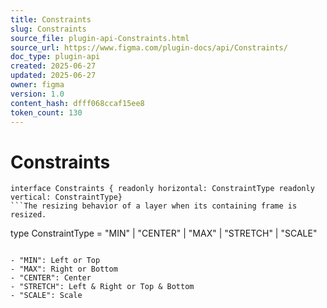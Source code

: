 ```yaml
---
title: Constraints
slug: Constraints
source_file: plugin-api-Constraints.html
source_url: https://www.figma.com/plugin-docs/api/Constraints/
doc_type: plugin-api
created: 2025-06-27
updated: 2025-06-27
owner: figma
version: 1.0
content_hash: dfff068ccaf15ee8
token_count: 130
---
```

# Constraints

```
interface Constraints { readonly horizontal: ConstraintType readonly vertical: ConstraintType}
```The resizing behavior of a layer when its containing frame is resized.

```
type ConstraintType = "MIN" | "CENTER" | "MAX" | "STRETCH" | "SCALE"
```The possible values of the resizing behavior of a layer when its containing frame is resized. In the UI, these are referred to as:

- "MIN": Left or Top
- "MAX": Right or Bottom
- "CENTER": Center
- "STRETCH": Left & Right or Top & Bottom
- "SCALE": Scale